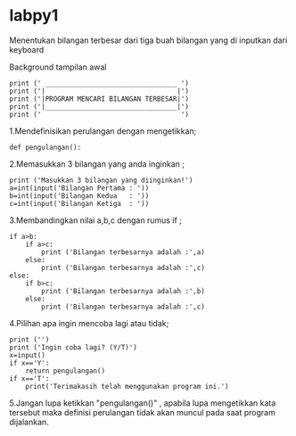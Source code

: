 # labpy1
Menentukan bilangan terbesar dari tiga buah bilangan yang di inputkan dari keyboard

Background tampilan awal

    print (' _________________________________ ')
    print ('|                                 |')
    print ('|PROGRAM MENCARI BILANGAN TERBESAR|')
    print ('|_________________________________|')
    print ('                                   ')

1.Mendefinisikan perulangan dengan mengetikkan;

    def pengulangan():

2.Memasukkan 3 bilangan yang anda inginkan ;

    print ('Masukkan 3 bilangan yang diinginkan!')
    a=int(input('Bilangan Pertama : '))
    b=int(input('Bilangan Kedua   : '))
    c=int(input('Bilangan Ketiga  : '))

3.Membandingkan nilai a,b,c dengan rumus if ;

    if a>b:
        if a>c:
            print ('Bilangan terbesarnya adalah :',a)
        else:
            print ('Bilangan terbesarnya adalah :',c)
    else:
        if b>c:
            print ('Bilangan terbesarnya adalah :',b)
        else:
            print ('Bilangan terbesarnya adalah :',c)
            
4.Pilihan apa ingin mencoba lagi atau tidak;

    print ('')
    print ('Ingin coba lagi? (Y/T)')
    x=input()
    if x=='Y':
        return pengulangan()
    if x=='T':
        print('Terimakasih telah menggunakan program ini.')

5.Jangan lupa ketikkan "pengulangan()" ,
 apabila lupa mengetikkan kata tersebut 
 maka definisi perulangan tidak akan muncul pada saat program dijalankan.
 
